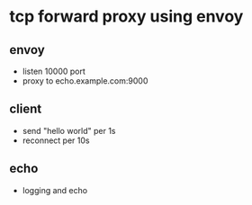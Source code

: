 # tcp forward proxy using envoy

## envoy

- listen 10000 port 
- proxy to echo.example.com:9000

## client

- send "hello world" per 1s
- reconnect per 10s

## echo

- logging and echo
